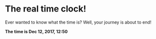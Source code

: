 # The real time clock!

Ever wanted to know what the time is? Well, your journey is about to end!

**The time is Dec 12, 2017, 12:50**